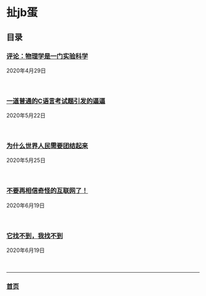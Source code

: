 # 扯jb蛋
## 目录


### [评论：物理学是一门实验科学](./0000.md)
2020年4月29日
<br><br><br>  

### [一道普通的C语言考试题引发的逼逼](./0001.md)
2020年5月22日
<br><br><br>  

### [为什么世界人民需要团结起来](./0002.md)
2020年5月25日
<br><br><br>  

### [不要再相信奇怪的互联网了！](./0003.md)
2020年6月19日
<br><br><br>

### [它找不到，我找不到](./0004.md)
2020年6月19日
<br><br><br>

<hr>


### [首页](../index.html)